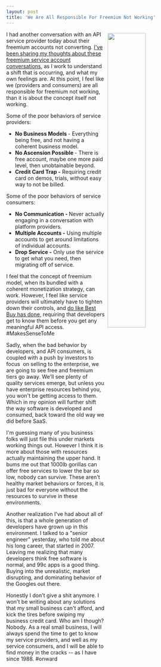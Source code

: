 ```yaml
---
layout: post
title: 'We Are All Responsible For Freemium Not Working'
---
```

<p><img style="padding: 5px;" src="http://kinlane-productions.s3.amazonaws.com/api-evangelist-site/blog/freemium.jpg" alt="" width="45%" align="right" /></p>
<p>I had another conversation with an API service provider today about their freemium accounts not converting. <a href="http://apievangelist.com/2016/03/22/i-am-hearing-a-lot-more-talk-about-restricting-free-and-freemium-tiers-of-api-access/">I've been sharing my thoughts about these freemium service account conversations</a>, as I work to understand a shift that is occurring, and what my own feelings are. At this point, I feel like we (providers and consumers) are all responsible for freemium not working, than it is about the concept itself not working.</p>
<p>Some of the poor behaviors of service providers:</p>
<ul>
<li><strong>No Business Models </strong>- Everything being free, and not having a coherent business model.</li>
<li><strong>No Ascension Possible </strong>- There is free account, maybe one more paid level, then unobtainable beyond.</li>
<li><strong>Credit Card Trap -</strong> Requiring credit card on demos, trials, without easy way to not be billed.</li>
</ul>
<p>Some of the poor behaviors of service consumers:</p>
<ul>
<li><strong>No Communication - </strong>Never actually engaging in a conversation with platform providers.</li>
<li><strong>Multiple Accounts -</strong> Using multiple accounts to get around limitations of individual accounts.</li>
<li><strong>Drop Service -</strong> Only use the service to get what you need, then migrating off of service.&nbsp;</li>
</ul>
<p>I feel that the concept of freemium model, when its bundled with a coherent monetization strategy, can work. However, I feel like service providers will ultimately have to tighten down their controls, and <a href="http://apievangelist.com/2016/03/30/best-buy-will-not-issue-api-keys-to-free-email-accounts-and-wants-to-get-to-know-your-company/">do like Best Buy has done</a>, requiring that developers get to know them before you get any meaningful API access. #MakesSenseToMe</p>
<p>Sadly, when the bad behavior by developers, and API consumers, is coupled with a push by investors to focus&nbsp; on selling to the enterprise, we are going to see free and freemium tiers go away. We'll see plenty of quality services emerge, but unless you have enterprise resources behind you, you won't be getting access to them. Which in my opinion will further shift the way software is developed and consumed, back toward the old way we did before SaaS.&nbsp;</p>
<p>I'm guessing many of you business folks will just file this under markets working things out. However I think it is more about those with resources actually maintaining the upper hand. It bums me out that 1000lb gorillas can offer free services to lower the bar so low, nobody can survive. These aren't healthy market behaviors or forces, it is just bad for everyone without the resources to survive in these environments.</p>
<p>Another realization I've had about all of this, is that a whole generation of developers have grown up in this environment. I talked to a "senior engineer" yesterday, who told me about his long career, that started in 2007. Leaving me realizing that many developers think free software is normal, and 99c apps is a good thing. Buying into the unrealistic, market disrupting, and dominating behavior of the Googles out there.</p>
<p>Honestly I don't give a shit anymore. I won't be writing about any solutions that my small business can't afford, and kick the tires before swiping my business credit card. Who am I though? Nobody. As a real small business, I will always spend the time to get to know my service providers, and well as my service consumers, and I will be able to find money in the cracks -- as I have since 1988. #onward</p>